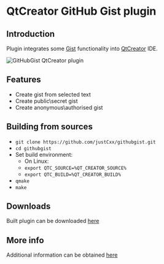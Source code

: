# QtCreator GitHub Gist plugin

## Introduction
Plugin integrates some [Gist](https://gist.github.com/ "Gist") functionality into [QtCreator](http://www.qt.io/ide/) IDE.

![GitHubGist QtCreator plugin](https://cloud.githubusercontent.com/assets/6506296/7642048/8d17e120-fa96-11e4-9c1d-8aa18cc93325.png)

## Features
* Create gist from selected text
* Create public\secret gist
* Create anonymous\authorised gist

## Building from sources
* `git clone https://github.com/justCxx/githubgist.git`
* `cd githubgist`
* Set build environment:
  * On Linux:
  * `export QTC_SOURCE=%QT_CREATOR_SOURCE%`
  * `export QTC_BUILD=%QT_CREATOR_BUILD%`
* `qmake`
* `make`

## Downloads
Built plugin can be downloaded [here][a4aa694e]

  [a4aa694e]: https://github.com/justCxx/QtcGistPlugin/releases "Download"

## More info
Additional information can be obtained [here][f50d083b]

  [f50d083b]: https://vk.com/qtdev "QtDevClub"
